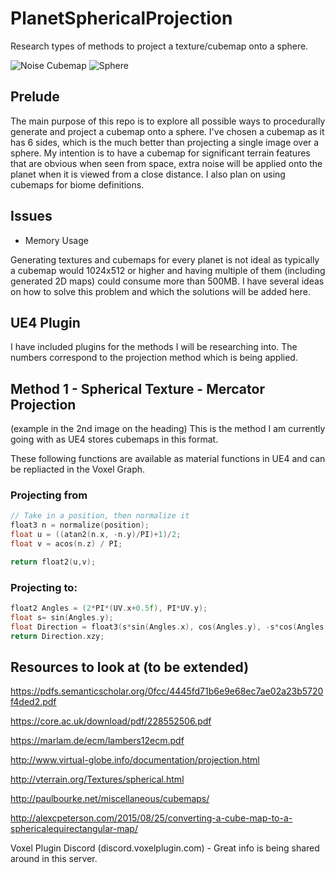# PlanetSphericalProjection
Research types of methods to project a texture/cubemap onto a sphere.

![Noise Cubemap](https://media.discordapp.net/attachments/563601152885653533/754965376567083038/unknown.png?width=936&height=533) ![Sphere](https://media.discordapp.net/attachments/563601152885653533/754965420699680799/unknown.png?width=936&height=479)
## Prelude
 The main purpose of this repo is to explore all possible ways to procedurally generate and project a cubemap onto a sphere. 
 I've chosen a cubemap as it has 6 sides, which is the much better than projecting a single image over a sphere.
 My intention is to have a cubemap for significant terrain features that are obvious when seen from space, extra noise will be applied onto the planet when it is viewed from a close distance. I also plan on using cubemaps for biome definitions.

## Issues

* Memory Usage

Generating textures and cubemaps for every planet is not ideal as typically a cubemap would 1024x512 or higher and having multiple of them (including generated 2D maps) could consume more than 500MB. I have several ideas on how to solve this problem and which the solutions will be added here.

## UE4 Plugin
I have included plugins for the methods I will be researching into. The numbers correspond to the projection method which is being applied.

## Method 1 - Spherical Texture - Mercator Projection
(example in the 2nd image on the heading) 
This is the method I am currently going with as UE4 stores cubemaps in this format. 

These following functions are available as material functions in UE4 and can be repliacted in the Voxel Graph.

### Projecting from
```cpp
// Take in a position, then normalize it
float3 n = normalize(position);
float u = ((atan2(n.x, -n.y)/PI)+1)/2;
float v = acos(n.z) / PI;

return float2(u,v);
```

### Projecting to:
```cpp
float2 Angles = (2*PI*(UV.x+0.5f), PI*UV.y);
float s= sin(Angles.y);
float Direction = float3(s*sin(Angles.x), cos(Angles.y), -s*cos(Angles.x));
return Direction.xzy;
```

## Resources to look at (to be extended)
https://pdfs.semanticscholar.org/0fcc/4445fd71b6e9e68ec7ae02a23b5720f4ded2.pdf

https://core.ac.uk/download/pdf/228552506.pdf

https://marlam.de/ecm/lambers12ecm.pdf

http://www.virtual-globe.info/documentation/projection.html

http://vterrain.org/Textures/spherical.html

http://paulbourke.net/miscellaneous/cubemaps/

http://alexcpeterson.com/2015/08/25/converting-a-cube-map-to-a-sphericalequirectangular-map/

Voxel Plugin Discord (discord.voxelplugin.com) - Great info is being shared around in this server.
